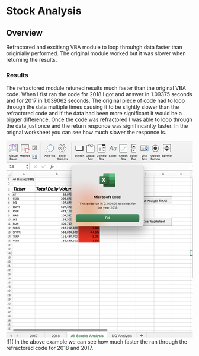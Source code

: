 # Stock Analysis

## Overview

Refractored and excitisng VBA module to loop throuhgh data faster than originially performed. The original module worked but it was slower when returning the results. 

### Results 

The refractored module retuned results much faster than the original VBA code. When I fist ran the code for 2018 I got and answer in 1.09375 seconds and for 2017 in 1.039062 seconds. The original piece of code had to loop through the data multiple times causing it to be slightly slower than the refractored code and if the data had been more significant it would be a bigger difference. Once the code was refractored I was able to loop through the data just once and the return responce was signifincanlty faster. 
In the orignal worksheet you can see how much slower the responce is.


![](VBA_Challenge_2018.png) 
![](
In the above example we can see how much faster the ran through the refractored code for 2018 and 2017. 
